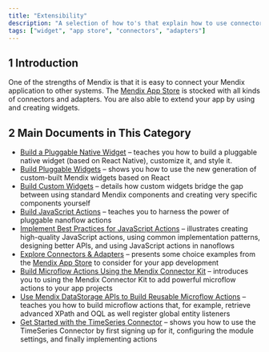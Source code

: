 ```yaml
---
title: "Extensibility"
description: "A selection of how to's that explain how to use connectors and adapters from the App Store."
tags: ["widget", "app store", "connectors", "adapters"]
---
```


## 1 Introduction

One of the strengths of Mendix is that it is easy to connect your Mendix application to other systems. The [Mendix App Store](https://appstore.home.mendix.com/index3.html) is stocked with all kinds of connectors and adapters. You are also able to extend your app by using and creating widgets.

## 2 Main Documents in This Category

* [Build a Pluggable Native Widget](build-native-widget) – teaches you how to build a pluggable native widget (based on React Native), customize it, and style it.
* [Build Pluggable Widgets](pluggable-widgets) – shows you how to use the new generation of custom-built Mendix widgets based on React
* [Build Custom Widgets](widget-development) – details how custom widgets bridge the gap between using standard Mendix components and creating very specific components yourself
* [Build JavaScript Actions](build-javascript-actions) – teaches you to harness the power of pluggable nanoflow actions
* [Implement Best Practices for JavaScript Actions](best-practices-javascript-actions) – illustrates creating high-quality JavaScript actions, using common implementation patterns, designing better APIs, and using JavaScript actions in nanoflows
* [Explore Connectors & Adapters](explore-connectors-and-adapters) – presents some choice examples from the [Mendix App Store](https://appstore.home.mendix.com/index3.html) to consider for your app development
* [Build Microflow Actions Using the Mendix Connector Kit](howto-connector-kit) – introduces you to using the Mendix Connector Kit to add powerful microflow actions to your app projects
* [Use Mendix DataStorage APIs to Build Reusable Microflow Actions](howto-datastorage-api) – teaches you how to build microflow actions that, for example, retrieve advanced XPath and OQL as well register global entity listeners
* [Get Started with the TimeSeries Connector](get-started-with-the-timeseries-connector) – shows you how to use the TimeSeries Connector by first signing up for it, configuring the module settings, and finally implementing actions
